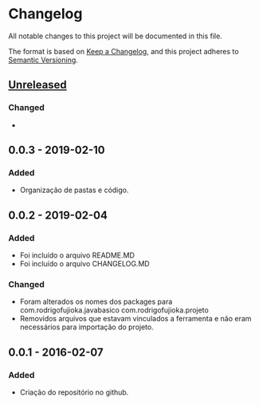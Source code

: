 # Changelog
All notable changes to this project will be documented in this file.

The format is based on [Keep a Changelog](https://keepachangelog.com/en/1.0.0/),
and this project adheres to [Semantic Versioning](https://semver.org/spec/v2.0.0.html).

## [Unreleased]
### Changed
- 

## 0.0.3 - 2019-02-10
### Added
- Organização de pastas e código. 

## 0.0.2 - 2019-02-04
### Added
- Foi incluído o arquivo README.MD
- Foi incluído o arquivo CHANGELOG.MD

### Changed
- Foram alterados os nomes dos packages para com.rodrigofujioka.javabasico 
com.rodrigofujioka.projeto
- Removidos arquivos que estavam vinculados a ferramenta e não eram 
necessários para importação do projeto. 

## 0.0.1 - 2016-02-07
### Added
- Criação do repositório no github. 

[Unreleased]: https://github.com/rodrigofujioka/javabasico/tag/v0.0.1...HEAD
[0.0.3]: https://github.com/rodrigofujioka/javabasico/v0.0.3...v0.0.2
[0.0.2]: https://github.com/rodrigofujioka/javabasico/v0.0.2...v0.0.1
